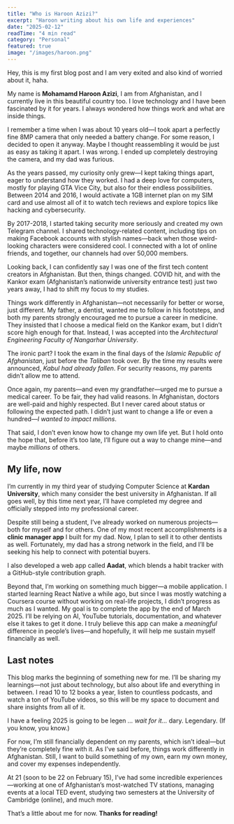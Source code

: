 ```yaml
---
title: "Who is Haroon Azizi?"
excerpt: "Haroon writing about his own life and experiences"
date: "2025-02-12"
readTime: "4 min read"
category: "Personal"
featured: true
image: "/images/haroon.png"
---
```


Hey, this is my first blog post and I am very exited and also kind of worried about it, haha.

My name is **Mohamamd Haroon Azizi**, I am from Afghanistan, and I currently live in this beautiful country too. I love technology and I have been fascinated by it for years. I always wondered how things work and what are inside things.

I remember a time when I was about 10 years old—I took apart a perfectly fine 8MP camera that only needed a battery change. For some reason, I decided to open it anyway. Maybe I thought reassembling it would be just as easy as taking it apart. I was wrong. I ended up completely destroying the camera, and my dad was furious.

As the years passed, my curiosity only grew—I kept taking things apart, eager to understand how they worked. I had a deep love for computers, mostly for playing GTA Vice City, but also for their endless possibilities. Between 2014 and 2016, I would activate a 1GB internet plan on my SIM card and use almost all of it to watch tech reviews and explore topics like hacking and cybersecurity.

By 2017-2018, I started taking security more seriously and created my own Telegram channel. I shared technology-related content, including tips on making Facebook accounts with stylish names—back when those weird-looking characters were considered cool. I connected with a lot of online friends, and together, our channels had over 50,000 members.

Looking back, I can confidently say I was one of the first tech content creators in Afghanistan. But then, things changed. COVID hit, and with the Kankor exam (Afghanistan’s nationwide university entrance test) just two years away, I had to shift my focus to my studies.

Things work differently in Afghanistan—not necessarily for better or worse, just different. My father, a dentist, wanted me to follow in his footsteps, and both my parents strongly encouraged me to pursue a career in medicine. They insisted that I choose a medical field on the Kankor exam, but I didn’t score high enough for that. Instead, I was accepted into the _Architectural Engineering Faculty of Nangarhar University_.

The ironic part? I took the exam in the final days of the _Islamic Republic of Afghanistan_, just before the _Taliban_ took over. By the time my results were announced, _Kabul had already fallen_. For security reasons, my parents didn’t allow me to attend.

Once again, my parents—and even my grandfather—urged me to pursue a medical career. To be fair, they had valid reasons. In Afghanistan, doctors are well-paid and highly respected. But I never cared about status or following the expected path. I didn’t just want to change a life or even a hundred—_I wanted to impact millions_.

That said, I don’t even know how to change my own life yet. But I hold onto the hope that, before it’s too late, I’ll figure out a way to change mine—and maybe _millions_ of others.

## My life, now

I’m currently in my third year of studying Computer Science at **Kardan University**, which many consider the best university in Afghanistan. If all goes well, by this time next year, I’ll have completed my degree and officially stepped into my professional career.

Despite still being a student, I’ve already worked on numerous projects—both for myself and for others. One of my most recent accomplishments is a **clinic manager app** I built for my dad. Now, I plan to sell it to other dentists as well. Fortunately, my dad has a strong network in the field, and I’ll be seeking his help to connect with potential buyers.

I also developed a web app called **Aadat**, which blends a habit tracker with a GitHub-style contribution graph.

Beyond that, I’m working on something much bigger—a mobile application. I started learning React Native a while ago, but since I was mostly watching a Coursera course without working on real-life projects, I didn’t progress as much as I wanted.
My goal is to complete the app by the end of March 2025. I’ll be relying on AI, YouTube tutorials, documentation, and whatever else it takes to get it done. I truly believe this app can make a _meaningful_ difference in people’s lives—and hopefully, it will help me sustain myself financially as well.

## Last notes

This blog marks the beginning of something new for me. I’ll be sharing my learnings—not just about technology, but also about life and everything in between. I read 10 to 12 books a year, listen to countless podcasts, and watch a ton of YouTube videos, so this will be my space to document and share insights from all of it.

I have a feeling 2025 is going to be legen _… wait for it…_ dary. Legendary. (If you know, you know.)

For now, I’m still financially dependent on my parents, which isn’t ideal—but they’re completely fine with it. As I’ve said before, things work differently in Afghanistan. Still, I want to build something of my own, earn my own money, and cover my expenses independently.

At 21 (soon to be 22 on February 15), I’ve had some incredible experiences—working at one of Afghanistan’s most-watched TV stations, managing events at a local TED event, studying two semesters at the University of Cambridge (online), and much more.

That’s a little about me for now. **Thanks for reading!**
